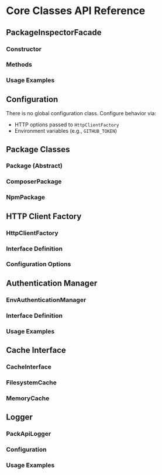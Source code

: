 # Core Classes API Reference

## PackageInspectorFacade

### Constructor
### Methods
### Usage Examples

## Configuration

There is no global configuration class. Configure behavior via:
- HTTP options passed to `HttpClientFactory`
- Environment variables (e.g., `GITHUB_TOKEN`)

## Package Classes

### Package (Abstract)
### ComposerPackage
### NpmPackage

## HTTP Client Factory

### HttpClientFactory
### Interface Definition
### Configuration Options

## Authentication Manager

### EnvAuthenticationManager
### Interface Definition
### Usage Examples

## Cache Interface

### CacheInterface
### FilesystemCache
### MemoryCache

## Logger

### PackApiLogger
### Configuration
### Usage Examples
